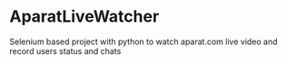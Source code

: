 # AparatLiveWatcher
Selenium based project with python to watch aparat.com live video and record users status and chats
